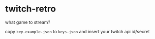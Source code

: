 # twitch-retro
what game to stream?

copy `key-example.json` to `keys.json` and insert your twitch api id/secret
